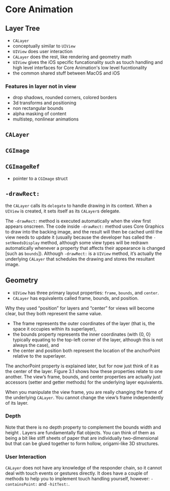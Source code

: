 # Core Animation

## Layer Tree

* `CALayer`
* conceptually similar to `UIView`
* `UIView` does user interaction
* `CALayer` does the rest, like rendering and geometry math
* `UIView` gives the iOS specific funcationality such as touch handling and high level interfaces for Core Animation's low level fucntionality
* the common shared stuff between MacOS and iOS

### Features in layer not in view
* drop shadows, rounded corners, colored borders
* 3d transforms and positioning
* non rectangular bounds
* alpha masking of content
* multistep, nonlinear animations

## `CALayer`

## `CGImage`

## `CGImageRef`
* pointer to a `CGImage` struct

## `-drawRect:`

the `CALayer` calls its `delegate` to handle drawing in its context. When a
`UIView` is created, it sets itself as its `CALayer`s delegate.

The `-drawRect:` method is executed automatically when the view first appears
onscreen. The code inside `-drawRect:` method uses Core Graphics to draw into the
backing image, and the result will then be cached until the view needs to update
it (usually because the developer has called the `-setNeedsDisplay` method,
although some view types will be redrawn automatically whenever a property that
affects their appearance is changed [such as `bounds`]). Although `-drawRect:` is a
`UIView` method, it’s actually the underlying `CALayer` that schedules the drawing
and stores the resultant image.

## Geometry

* `UIView` has three primary layout properties: `frame`, `bounds`, and `center`.
* `CALayer` has equivalents called frame, bounds, and position.

Why they used “position” for layers and “center” for views will become clear, but they both represent the same value.

* The frame represents the outer coordinates of the layer (that is, the space it occupies within its superlayer),
* the bounds property represents the inner coordinates (with {0, 0} typically equating to the top-left corner of the layer, although this is not always the case), and
* the center and position both represent the location of the anchorPoint relative to the superlayer.

The
anchorPoint property is explained later, but for now just think of it as the
center of the layer. Figure 3.1 shows how these properties relate to one
another. The view’s frame, bounds, and center properties are actually just
accessors (setter and getter methods) for the underlying layer equivalents.

When you manipulate the view frame, you are really changing the frame of the
underlying `CALayer`. You cannot change the view’s frame independently of its
layer.

### Depth
Note that there is no depth property to complement the bounds width and height  .
Layers are fundamentally flat objects. You can think of them as being a bit like
stiff sheets of paper that are individually two-dimensional but that can be
glued together to form hollow, origami-like 3D structures.

### User Interaction
`CALayer` does not have any knowledge of the responder chain, so it cannot deal
with touch events or gestures directly. It does have a couple of methods to help
you to implement touch handling yourself, however: `-containsPoint:` and
`-hitTest:`.
